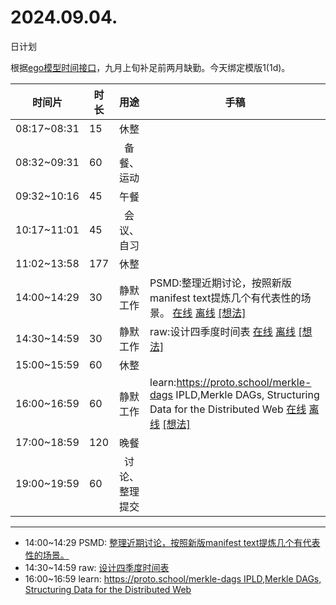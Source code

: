 # 2024.09.04.
日计划

根据[ego模型时间接口](https://gitee.com/hyg/blog/blob/master/timeflow.md)，九月上旬补足前两月缺勤。今天绑定模版1(1d)。

| 时间片 | 时长 | 用途 | 手稿 |
| --- | --- | :---: | --- |
| 08:17~08:31 | 15 | 休整 |  |
| 08:32~09:31 | 60 | 备餐、运动 |  |
| 09:32~10:16 | 45 | 午餐 |  |
| 10:17~11:01 | 45 | 会议、自习 |  |
| 11:02~13:58 | 177 | 休整 |  |
| 14:00~14:29 | 30 | 静默工作 | PSMD:整理近期讨论，按照新版manifest text提炼几个有代表性的场景。 [在线](http://simp.ly/p/8t3vlk) [离线](../../draft/2024/09/20240904140000.md) <a href="mailto:huangyg@mars22.com?subject=关于2024.09.04.[PSMD:整理近期讨论，按照新版manifest text提炼几个有代表性的场景。]任务&body=日期: 20240904%0D%0A序号: 5%0D%0A手稿:../../draft/2024/09/20240904140000.md%0D%0A---请勿修改邮件主题及以上内容 从下一行开始写您的想法---%0D%0A">[想法]</a> |
| 14:30~14:59 | 30 | 静默工作 | raw:设计四季度时间表 [在线](http://simp.ly/p/5k9gJy) [离线](../../draft/2024/09/20240904143000.md) <a href="mailto:huangyg@mars22.com?subject=关于2024.09.04.[raw:设计四季度时间表]任务&body=日期: 20240904%0D%0A序号: 6%0D%0A手稿:../../draft/2024/09/20240904143000.md%0D%0A---请勿修改邮件主题及以上内容 从下一行开始写您的想法---%0D%0A">[想法]</a> |
| 15:00~15:59 | 60 | 休整 |  |
| 16:00~16:59 | 60 | 静默工作 | learn:https://proto.school/merkle-dags IPLD,Merkle DAGs, Structuring Data for the Distributed Web [在线](http://simp.ly/p/4QDThK) [离线](../../draft/2024/09/20240904160000.md) <a href="mailto:huangyg@mars22.com?subject=关于2024.09.04.[learn:https://proto.school/merkle-dags IPLD,Merkle DAGs, Structuring Data for the Distributed Web]任务&body=日期: 20240904%0D%0A序号: 8%0D%0A手稿:../../draft/2024/09/20240904160000.md%0D%0A---请勿修改邮件主题及以上内容 从下一行开始写您的想法---%0D%0A">[想法]</a> |
| 17:00~18:59 | 120 | 晚餐 |  |
| 19:00~19:59 | 60 | 讨论、整理提交 |  |

---

- 14:00~14:29	PSMD: [整理近期讨论，按照新版manifest text提炼几个有代表性的场景。](../../draft/2024/09/20240904140000.md)
- 14:30~14:59	raw: [设计四季度时间表](../../draft/2024/09/20240904143000.md)
- 16:00~16:59	learn: [https://proto.school/merkle-dags IPLD,Merkle DAGs, Structuring Data for the Distributed Web](../../draft/2024/09/20240904160000.md)
